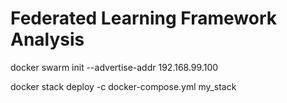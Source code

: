 # Federated Learning Framework Analysis

 docker swarm init --advertise-addr 192.168.99.100

 docker stack deploy -c docker-compose.yml my_stack
